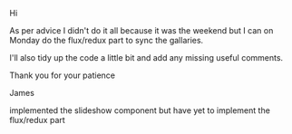Hi

As per advice I didn't do it all because it was the weekend but I can on Monday do the flux/redux part to sync the gallaries.

I'll also tidy up the code a little bit and add any missing useful comments.

Thank you for your patience

James

implemented the slideshow component but have yet to implement the flux/redux part